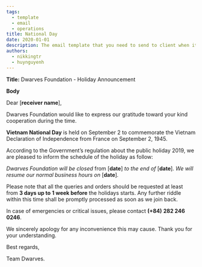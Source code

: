 ```yaml
---
tags:
  - template
  - email
  - operations
title: National Day
date: 2020-01-01
description: The email template that you need to send to client when it's near holiday to announce about the absence.
authors:
  - nikkingtr
  - huynguyenh
---
```


**Title:** Dwarves Foundation - Holiday Announcement

**Body**

Dear [**receiver name**],

Dwarves Foundation would like to express our gratitude toward your kind cooperation during the time.

**Vietnam National Day** is held on September 2 to commemorate the Vietnam Declaration of Independence from France on September 2, 1945.

According to the Government’s regulation about the public holiday 2019, we are pleased to inform the schedule of the holiday as follow:

_Dwarves Foundation will be closed_ from [**date**] _to the end of_ [**date**]. _We will resume our normal business hours on_ [**date**]_._

Please note that all the queries and orders should be requested at least from **3 days up to** **1 week before** the holidays starts. Any further riddle within this time shall be promptly processed as soon as we join back.

In case of emergencies or critical issues, please contact **(+84)** **282 246 0246**.

We sincerely apology for any inconvenience this may cause. Thank you for your understanding.

Best regards,

Team Dwarves.
